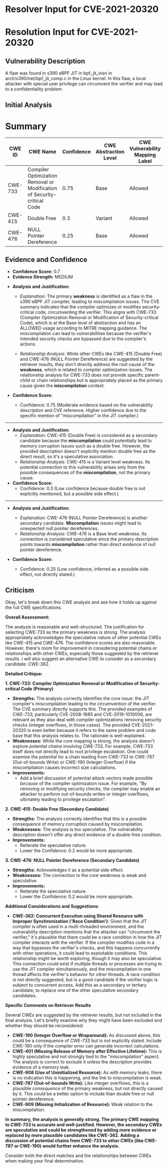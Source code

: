 # Resolver Input for CVE-2021-20320

# Resolution Input for CVE-2021-20320

## Vulnerability Description
A flaw was found in s390 eBPF JIT in bpf_jit_insn in arch/s390/net/bpf_jit_comp.c in the Linux kernel. In this flaw, a local attacker with special user privilege can circumvent the verifier and may lead to a confidentiality problem.

## Initial Analysis
# Summary
| CWE ID | CWE Name | Confidence | CWE Abstraction Level | CWE Vulnerability Mapping Label | CWE-Vulnerability Mapping Notes |
|---|---|---|---|---|---|
| CWE-733 | Compiler Optimization Removal or Modification of Security-critical Code | 0.75 | Base | Allowed | Primary CWE |
| CWE-415 | Double Free | 0.3 | Variant | Allowed | Secondary Candidate |
| CWE-476 | NULL Pointer Dereference | 0.25 | Base | Allowed | Secondary Candidate |

## Evidence and Confidence

*   **Confidence Score:** 0.7
*   **Evidence Strength:** MEDIUM

- **Analysis and Justification:**  
  - *Explanation:* The primary **weakness** is identified as a flaw in the s390 eBPF JIT compiler, leading to miscompilation issues. The CVE summary indicates that the compiler optimizes or modifies security-critical code, circumventing the verifier. This aligns with CWE-733 (Compiler Optimization Removal or Modification of Security-critical Code), which is at the Base level of abstraction and has an ALLOWED usage according to MITRE mapping guidance. The miscompilation can lead to vulnerabilities because the verifier's intended security checks are bypassed due to the compiler's actions.

  - *Relationship Analysis:* While other CWEs like CWE-415 (Double Free) and CWE-476 (NULL Pointer Dereference) are suggested by the retriever results, they don't directly address the root cause of the **weakness**, which is related to compiler optimization issues. The relationship analysis for CWE-733 does not provide specific parent-child or chain relationships but is appropriately placed as the primary cause given the **miscompilation** context.

- **Confidence Score:**
  - Confidence: 0.75 (Moderate evidence based on the vulnerability description and CVE reference. Higher confidence due to the specific mention of "miscompilation" in the JIT compiler.)

---
- **Analysis and Justification:**
    - *Explanation:* CWE-415 (Double Free) is considered as a secondary candidate because the **miscompilation** could potentially lead to memory corruption issues such as a double free. However, the provided description doesn't explicitly mention double free as the direct result, so it's a speculative association.
    - *Relationship Analysis:* CWE-415 is a Variant level weakness. Its potential connection to this vulnerability arises only from the possible consequences of the **miscompilation**, not the primary cause.
- **Confidence Score:**
    - Confidence: 0.3 (Low confidence because double free is not explicitly mentioned, but a possible side effect.)

---
- **Analysis and Justification:**
    - *Explanation:* CWE-476 (NULL Pointer Dereference) is another secondary candidate. **Miscompilation** issues might lead to unexpected null pointer dereferences.
    - *Relationship Analysis:* CWE-476 is a Base level weakness. Its connection is considered speculative since the primary description points towards **miscompilation** rather than direct evidence of null pointer dereference.

- **Confidence Score:**
    - Confidence: 0.25 (Low confidence, inferred as a possible side effect, not directly stated.)

## Criticism
Okay, let's break down this CWE analysis and see how it holds up against the full CWE specifications.

**Overall Assessment:**

The analysis is reasonable and well-structured. The justification for selecting CWE-733 as the primary weakness is strong. The analysis appropriately acknowledges the speculative nature of other potential CWEs like CWE-415 and CWE-476. The confidence scores are also reasonable. However, there's room for improvement in considering potential chains or relationships with other CWEs, especially those suggested by the retriever results. I will also suggest an alternative CWE to consider as a secondary candidate: CWE-362.

**Detailed Critique:**

**1.  CWE-733: Compiler Optimization Removal or Modification of Security-critical Code (Primary)**

*   **Strengths:**  The analysis correctly identifies the core issue: the JIT compiler's miscompilation leading to the circumvention of the verifier.  The CVE summary directly supports this. The provided examples of CWE-733, particularly CVE-2008-1685 and CVE-2019-1010006, are relevant as they also deal with compiler optimizations removing security checks (integer overflows, in those cases). The provided CVE-2021-20320 is even better because it refers to the same problem and code base that this analysis relates to. The rationale is well-explained.
*   **Weaknesses:** While the core mapping is strong, the analysis doesn't explore potential *chains* involving CWE-733.  For example, CWE-733 itself does not directly lead to root privilege escalation. One could examine the potential for a chain leading from CWE-733 to CWE-787 (Out-of-bounds Write) or CWE-190 (Integer Overflow) if the miscompilation causes incorrect size calculations.
*   **Improvements:**
    *   Add a brief discussion of potential attack vectors made possible *because* of the compiler optimization issue.  For example, "By removing or modifying security checks, the compiler may enable an attacker to perform out-of-bounds writes or integer overflows, ultimately leading to privilege escalation".

**2.  CWE-415: Double Free (Secondary Candidate)**

*   **Strengths:** The analysis correctly identifies that this is a *possible* consequence of memory corruption caused by miscompilation.
*   **Weaknesses:** The analysis is too speculative.  The vulnerability description doesn't offer any direct evidence of a double-free condition.
*   **Improvements:**
    *   Reiterate the speculative nature.
    *   Lower the Confidence: 0.2 would be more appropriate.

**3.  CWE-476: NULL Pointer Dereference (Secondary Candidate)**

*   **Strengths:** Acknowledges it as a potential side effect.
*   **Weaknesses:** The connection to the core weakness is weak and speculative.
*   **Improvements:**
    *   Reiterate the speculative nature.
    *   Lower the Confidence: 0.2 would be more appropriate.

**Additional Considerations and Suggestions:**

*   **CWE-362: Concurrent Execution using Shared Resource with Improper Synchronization ('Race Condition')**:  Given that the JIT compiler is often used in a multi-threaded environment, and the vulnerability description mentions that the attacker can "circumvent the verifier," it's plausible that there could be a race condition in how the JIT compiler interacts with the verifier. If the compiler modifies code in a way that bypasses the verifier's checks, and this happens concurrently with other operations, it could lead to exploitable conditions. This relationship might be worth exploring, though it may also be speculative. This connection could exist if multiple threads or processes are trying to use the JIT compiler simultaneously, and the miscompilation in one thread affects the verifier's behavior for other threads. A race condition is not directly suggested, but is a good candidate if the verifier logic is subject to concurrent access. Add this as a secondary or tertiary candidate, to replace one of the other speculative secondary candidates.

**Specific Comments on Retriever Results**

Several CWEs are suggested by the retriever results, but not included in the final analysis. Let's briefly examine why they might have been excluded and whether they should be reconsidered:

*   **CWE-190 (Integer Overflow or Wraparound):** As discussed above, this could be a consequence of CWE-733 but is not explicitly stated. Include CWE-190 only if the compiler error can generate incorrect calculations.
*   **CWE-401 (Missing Release of Memory after Effective Lifetime):** This is highly speculative and not strongly tied to the "miscompilation" aspect. The analysis is correct to exclude it unless the description provides evidence of a memory leak.
*   **CWE-908 (Use of Uninitialized Resource):** As with memory leaks, there is no indication this is happening, and the link to miscompilation is weak.
*   **CWE-787 (Out-of-bounds Write):** Like integer overflows, this is a plausible *consequence* of the primary weakness, but not directly caused by it. This could be a better option to include than double free or null pointer dereference.
*   **CWE-909 (Missing Initialization of Resource):** Weak relation to the miscompilation.

**In summary, the analysis is generally strong. The primary CWE mapping to CWE-733 is accurate and well-justified. However, the secondary CWEs are speculative and could be strengthened by adding more evidence or replaced by more plausible candidates like CWE-362. Adding a discussion of potential chains from CWE-733 to other CWEs (like CWE-787 or CWE-190) would further enhance the analysis.**

Consider both the direct matches and the relationships between CWEs
when making your final determination.
        